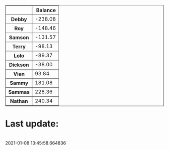 <table border="1" class="dataframe">
  <thead>
    <tr style="text-align: right;">
      <th></th>
      <th>Balance</th>
    </tr>
  </thead>
  <tbody>
    <tr>
      <th>Debby</th>
      <td>-238.08</td>
    </tr>
    <tr>
      <th>Roy</th>
      <td>-148.46</td>
    </tr>
    <tr>
      <th>Samson</th>
      <td>-131.57</td>
    </tr>
    <tr>
      <th>Terry</th>
      <td>-98.13</td>
    </tr>
    <tr>
      <th>Lolo</th>
      <td>-89.37</td>
    </tr>
    <tr>
      <th>Dickson</th>
      <td>-38.00</td>
    </tr>
    <tr>
      <th>Vian</th>
      <td>93.84</td>
    </tr>
    <tr>
      <th>Sammy</th>
      <td>181.08</td>
    </tr>
    <tr>
      <th>Sammas</th>
      <td>228.36</td>
    </tr>
    <tr>
      <th>Nathan</th>
      <td>240.34</td>
    </tr>
  </tbody>
</table><H1>Last update:</h1><br>2021-01-08 13:45:58.664836